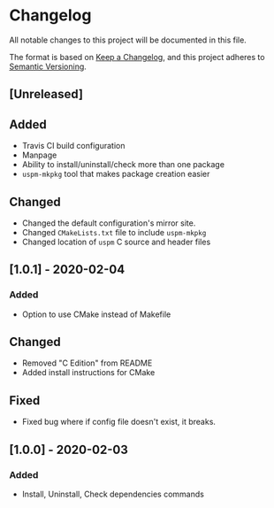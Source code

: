 # Changelog
All notable changes to this project will be documented in this file.

The format is based on [Keep a Changelog](https://keepachangelog.com/en/1.0.0/),
and this project adheres to [Semantic Versioning](https://semver.org/spec/v2.0.0.html).

## [Unreleased]
## Added 
- Travis CI build configuration
- Manpage
- Ability to install/uninstall/check more than one package
- `uspm-mkpkg` tool that makes package creation easier

## Changed
- Changed the default configuration's mirror site. 
- Changed `CMakeLists.txt` file to include `uspm-mkpkg`
- Changed location of `uspm` C source and header files

## [1.0.1] - 2020-02-04
### Added
- Option to use CMake instead of Makefile

## Changed
- Removed "C Edition" from README
- Added install instructions for CMake

## Fixed
- Fixed bug where if config file doesn't exist, it breaks.

## [1.0.0] - 2020-02-03
### Added
- Install, Uninstall, Check dependencies commands
